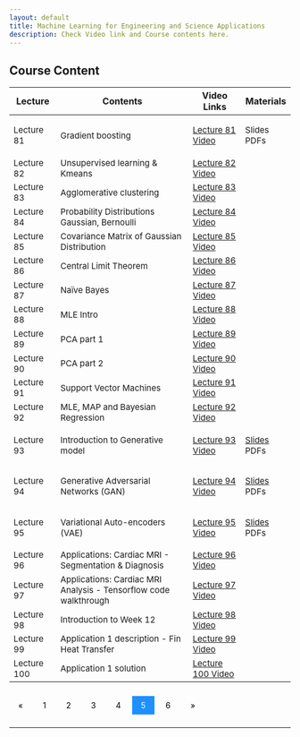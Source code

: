 ```yaml
---
layout: default
title: Machine Learning for Engineering and Science Applications
description: Check Video link and Course contents here.
---
```


## Course Content
<style>
.pagination a {
  color: black;
  float: center;
  padding: 8px 16px;
  text-decoration: none;
  transition: background-color .3s;
}

.pagination a.active {
  background-color: dodgerblue;
  color: white;
}

.pagination a:hover:not(.active) {background-color: #ddd;}
</style>

<table>
<thead>
<tr>
<th>Lecture</th>
<th>Contents</th>
  <th>Video Links</th>
  <th>Materials</th>
</tr>
</thead>
<tbody>
<tr>
<td style="font-size: 15px;">Lecture 81</td>
<td style="font-size: 15px;">Gradient boosting</td>
  <td style="font-size: 15px;"><a href="https://youtu.be/B92lILTFWp4">Lecture 81 Video</a></td>
<td style="font-size: 15px;"><p>Slides<br>
  PDFs</p></td>
</tr>
  <tr>
  <td style="font-size: 15px;">Lecture 82</td>
<td style="font-size: 15px;">Unsupervised learning & Kmeans</td>
  <td style="font-size: 15px;"><a href="https://youtu.be/FeVrAK77mV8">Lecture 82 Video</a></td>
<td></td>
</tr>
  <tr>
<td style="font-size: 15px;">Lecture 83</td>
<td style="font-size: 15px;">Agglomerative clustering</td>
  <td style="font-size: 15px;"><a href="https://youtu.be/pxkgGD5G4K8">Lecture 83 Video</a></td>
<td></td>
</tr>
   <tr>
<td style="font-size: 15px;">Lecture 84</td>
<td style="font-size: 15px;">Probability Distributions Gaussian, Bernoulli</td>
  <td style="font-size: 15px;"><a href="https://youtu.be/4vsGyghhxVg">Lecture 84 Video</a></td>
<td></td>
</tr>
   <tr>
<td style="font-size: 15px;">Lecture 85</td>
<td style="font-size: 15px;">Covariance Matrix of Gaussian Distribution</td>
  <td style="font-size: 15px;"><a href="https://youtu.be/Dw-uLn1ye2w">Lecture 85 Video</a></td>
<td></td>
</tr>
   <tr>
<td style="font-size: 15px;">Lecture 86</td>
<td style="font-size: 15px;">Central Limit Theorem</td>
  <td style="font-size: 15px;"><a href="https://youtu.be/TMikupFdY2s">Lecture 86 Video</a></td>
<td></td>
</tr>
   <tr>
<td style="font-size: 15px;">Lecture 87</td>
<td style="font-size: 15px;">Naïve Bayes</td>
  <td style="font-size: 15px;"><a href="https://youtu.be/uQSn3oLVu-8">Lecture 87 Video</a></td>
<td></td>
</tr>
   <tr>
<td style="font-size: 15px;">Lecture 88</td>
<td style="font-size: 15px;">MLE Intro</td>
  <td style="font-size: 15px;"><a href="https://youtu.be/_xZikC0EE1c">Lecture 88 Video</a></td>
<td></td>
</tr>
  <tr>
<td style="font-size: 15px;">Lecture 89</td>
<td style="font-size: 15px;">PCA part 1</td>
  <td style="font-size: 15px;"><a href="https://youtu.be/49EkCUbbKN0">Lecture 89 Video</a></td>
<td></td>
</tr>
  <tr>
<td style="font-size: 15px;">Lecture 90</td>
<td style="font-size: 15px;">PCA part 2</td>
  <td style="font-size: 15px;"><a href="https://youtu.be/UF2YKP5ph8I">Lecture 90 Video</a></td>
<td></td>
</tr>
   <tr>
<td style="font-size: 15px;">Lecture 91</td>
<td style="font-size: 15px;">Support Vector Machines</td>
  <td style="font-size: 15px;"><a href="https://youtu.be/JUR6m7-jXaY">Lecture 91 Video</a></td>
<td></td>
</tr>
   <tr>
<td style="font-size: 15px;">Lecture 92</td>
<td style="font-size: 15px;">MLE, MAP and Bayesian Regression</td>
  <td style="font-size: 15px;"><a href="https://youtu.be/c3uFs4uZ0xI">Lecture 92 Video</a></td>
<td></td>
</tr>
   <tr>
<td style="font-size: 15px;">Lecture 93</td>
<td style="font-size: 15px;">Introduction to Generative model</td>
  <td style="font-size: 15px;"><a href="https://youtu.be/u2dQ8DtRuZg">Lecture 93 Video</a></td>
<td style="font-size: 15px;"><p><a href="">Slides</a><br>
  PDFs</p></td>
</tr>
   <tr>
<td style="font-size: 15px;">Lecture 94</td>
<td style="font-size: 15px;">Generative Adversarial Networks (GAN)</td>
  <td style="font-size: 15px;"><a href="https://youtu.be/MKedB9qOHi4">Lecture 94 Video</a></td>
<td style="font-size: 15px;"><p><a href="https://docs.google.com/presentation/d/1IGlBw9B17SieVMT0u-dJmQYNRnCjwpPy/edit#slide=id.p3">Slides</a><br>
  PDFs</p></td>
</tr>
   <tr>
<td style="font-size: 15px;">Lecture 95</td>
<td style="font-size: 15px;">Variational Auto-encoders (VAE)</td>
  <td style="font-size: 15px;"><a href="https://youtu.be/2m9E-aSXtl8">Lecture 95 Video</a></td>
<td style="font-size: 15px;"><p><a href="">Slides</a><br>
  PDFs</p></td>
</tr>
   <tr>
<td style="font-size: 15px;">Lecture 96</td>
<td style="font-size: 15px;">Applications: Cardiac MRI - Segmentation & Diagnosis</td>
  <td style="font-size: 15px;"><a href="https://youtu.be/7ZvBCJKNwX4">Lecture 96 Video</a></td>
<td></td>
</tr>
   <tr>
<td style="font-size: 15px;">Lecture 97</td>
<td style="font-size: 15px;">Applications: Cardiac MRI Analysis - Tensorflow code walkthrough</td>
  <td style="font-size: 15px;"><a href="https://youtu.be/JkC26mN8AQ0">Lecture 97 Video</a></td>
<td></td>
</tr>
   <tr>
<td style="font-size: 15px;">Lecture 98</td>
<td style="font-size: 15px;">Introduction to Week 12</td>
  <td style="font-size: 15px;"><a href="https://youtu.be/h_jz2QJbaas">Lecture 98 Video</a></td>
<td></td>
</tr>
   <tr>
<td style="font-size: 15px;">Lecture 99</td>
<td style="font-size: 15px;">Application 1 description - Fin Heat Transfer</td>
  <td style="font-size: 15px;"><a href="https://youtu.be/nvtG5XAO9OA">Lecture 99 Video</a></td>
<td></td>
</tr>
   <tr>
<td style="font-size: 15px;">Lecture 100</td>
<td style="font-size: 15px;">Application 1 solution</td>
  <td style="font-size: 15px;"><a href="https://youtu.be/kaYWAYSrqIM">Lecture 100 Video</a></td>
<td></td>
</tr>
</tbody>
</table>

<br>
<div class="pagination">
  <a href="course_page4.html">&laquo;</a>
  <a href="course_page.html">1</a>
  <a href="course_page2.html">2</a>
  <a href="course_page3.html">3</a>
  <a href="course_page4.html">4</a>
  <a class="active" href="course_page5.html">5</a>
  <a href="course_page6.html">6</a>
  <a href="course_page6.html">&raquo;</a>
</div>
<br>

---
